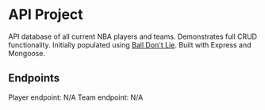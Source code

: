# API Project
API database of all current NBA players and teams. Demonstrates full CRUD functionality. Initially populated using [Ball Don't Lie](https://www.balldontlie.io/). Built with Express and Mongoose.

## Endpoints
Player endpoint: N/A
Team endpoint: N/A 
